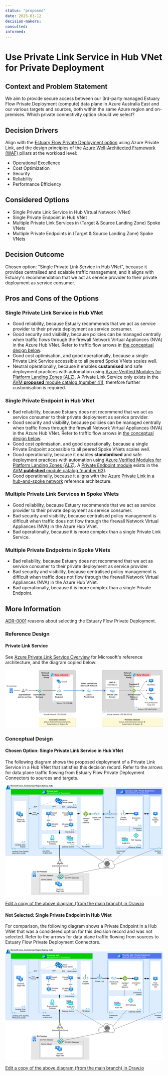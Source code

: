 ```yaml
---
status: "proposed"
date: 2025-03-12
decision-makers:
consulted:
informed:
---
```


# Use Private Link Service in Hub VNet for Private Deployment

## Context and Problem Statement

We aim to provide secure access between our 3rd-party managed Estuary Flow Private Deployment (compute) data plane in Azure Australia East and our various targets and sources, both within the same Azure region and on-premises.
Which private connectivity option should we select?

## Decision Drivers

Align with the [Estuary Flow Private Deployment option](https://docs.estuary.dev/getting-started/deployment-options/#private-deployment) using Azure Private Link, and the design principles of the [Azure Well-Architected Framework (WAF)](https://learn.microsoft.com/en-us/azure/well-architected/pillars) pillars at the workload level:

* Operational Excellence
* Cost Optimization
* Security
* Reliability
* Performance Efficiency

## Considered Options

* Single Private Link Service in Hub Virtual Network (VNet)
* Single Private Endpoint in Hub VNet
* Multiple Private Link Services in (Target & Source Landing Zone) Spoke VNets
* Multiple Private Endpoints in (Target & Source Landing Zone) Spoke VNets

## Decision Outcome

Chosen option: "Single Private Link Service in Hub VNet", because it provides centralised and scalable traffic management, and it aligns with Estuary's recommendation that we act as service provider to their private deployment as service consumer.

## Pros and Cons of the Options

### Single Private Link Service in Hub VNet

* Good reliability, because Estuary recommends that we act as service provider to their private deployment as service consumer.
* Good security and visibility, because policies can be managed centrally when traffic flows through the firewall Network Virtual Appliances (NVA) in the Azure Hub VNet. Refer to traffic flow arrows in [the conceptual design below](#chosen-option-single-private-link-service-in-hub-vnet).
* Good cost optimisation, and good operationally, because a single Private Link Service accessible to all peered Spoke VNets scales well.
* Neutral operationally, because it enables **customised** and safe deployment practices with automation using [Azure Verified Modules for Platform Landing Zones (ALZ)](https://azure.github.io/Azure-Landing-Zones/terraform/). A Private Link Service only exists in the [AVM **proposed** module catalog (number 41)](https://azure.github.io/Azure-Verified-Modules/indexes/terraform/tf-resource-modules/#proposed-modules---), therefore further customisation is required.

### Single Private Endpoint in Hub VNet

* Bad reliability, because Estuary does not recommend that we act as service consumer to their private deployment as service provider.
* Good security and visibility, because policies can be managed centrally when traffic flows through the firewall Network Virtual Appliances (NVA) in the Azure Hub VNet. Refer to traffic flow arrows in [the conceptual design below](#not-selected-single-private-endpoint-in-hub-vnet).
* Good cost optimisation, and good operationally, because a single Private Endpoint accessible to all peered Spoke VNets scales well.
* Good operationally, because it enables **standardised** and safe deployment practices with automation using [Azure Verified Modules for Platform Landing Zones (ALZ)](https://azure.github.io/Azure-Landing-Zones/terraform/). A [Private Endpoint module](https://registry.terraform.io/modules/Azure/avm-res-network-privateendpoint/azurerm/latest) exists in the [AVM **published** module catalog (number 63)](https://azure.github.io/Azure-Verified-Modules/indexes/terraform/tf-resource-modules/#published-modules-----).
* Good operationally, because it aligns with the [Azure Private Link in a hub-and-spoke network](https://learn.microsoft.com/en-us/azure/architecture/networking/guide/private-link-hub-spoke-network) reference architecture.

### Multiple Private Link Services in Spoke VNets

* Good reliability, because Estuary recommends that we act as service provider to their private deployment as service consumer.
* Bad security and visibility, because centralised policy management is difficult when traffic does not flow through the firewall Network Virtual Appliances (NVA) in the Azure Hub VNet.
* Bad operationally, because it is more complex than a single Private Link Service.

### Multiple Private Endpoints in Spoke VNets

* Bad reliability, because Estuary does not recommend that we act as service consumer to their private deployment as service provider.
* Bad security and visibility, because centralised policy management is difficult when traffic does not flow through the firewall Network Virtual Appliances (NVA) in the Azure Hub VNet.
* Bad operationally, because it is more complex than a single Private Endpoint.

## More Information

[ADR-0001](0001-use-estuary-flow-private-deployment.md) reasons about selecting the Estuary Flow Private Deployment.

### Reference Design

#### Private Link Service

See [Azure Private Link Service Overview](https://learn.microsoft.com/en-us/azure/private-link/private-link-service-overview) for Microsoft's reference architecture, and the diagram copied below:

![Azure Private Link Service Reference](../diagrams/exports/private-link-service-reference.png)

### Conceptual Design

#### Chosen Option: Single Private Link Service in Hub VNet

The following diagram shows the proposed deployment of a Private Link Service in a Hub VNet that satisfies this decision record. Refer to the arrows for data plane traffic flowing from Estuary Flow Private Deployment Connectors to sources and targets.

![Private Link Service in Azure Hub VNet](../diagrams/exports/private-link-service-in-hub.png)

[Edit a copy of the above diagram (from the main branch) in Draw.io](https://app.diagrams.net/#Uhttps://raw.githubusercontent.com/NetAion/avm-compositions/main/docs/diagrams/source/private-link.drawio)

#### Not Selected: Single Private Endpoint in Hub VNet

For comparison, the following diagram shows a Private Endpoint in a Hub VNet that was a considered option for this decision record and was not selected. Refer to the arrows for data plane traffic flowing from sources to Estuary Flow Private Deployment Connectors.

![Private Endpoint in Azure Hub VNet](../diagrams/exports/private-link-endpoint-in-hub.png)

[Edit a copy of the above diagram (from the main branch) in Draw.io](https://app.diagrams.net/#Uhttps://raw.githubusercontent.com/NetAion/avm-compositions/main/docs/diagrams/source/private-link.drawio)
